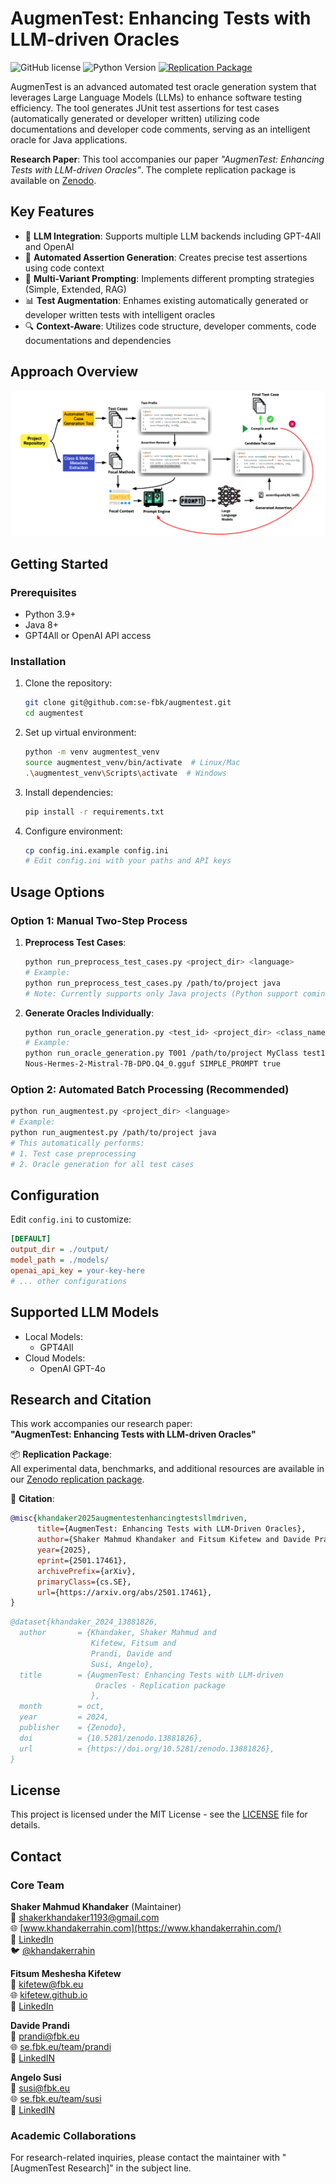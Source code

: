 # AugmenTest: Enhancing Tests with LLM-driven Oracles

![GitHub license](https://img.shields.io/badge/license-MIT-blue.svg)
![Python Version](https://img.shields.io/badge/python-3.9%2B-blue)
[![Replication Package](https://img.shields.io/badge/Replication_Package-Zenodo-1687d2)](https://zenodo.org/records/13881826)

AugmenTest is an advanced automated test oracle generation system that leverages Large Language Models (LLMs) to enhance software testing efficiency. The tool generates JUnit test assertions for test cases (automatically generated or developer written) utilizing code documentations and developer code comments, serving as an intelligent oracle for Java applications.

**Research Paper**: This tool accompanies our paper _"AugmenTest: Enhancing Tests with LLM-driven Oracles"_. The complete replication package is available on [Zenodo](https://zenodo.org/records/13881826).

## Key Features

- 🧠 **LLM Integration**: Supports multiple LLM backends including GPT-4All and OpenAI
- 🧪 **Automated Assertion Generation**: Creates precise test assertions using code context
- 🔄 **Multi-Variant Prompting**: Implements different prompting strategies (Simple, Extended, RAG)
- 📊 **Test Augmentation**: Enhames existing automatically generated or developer written tests with intelligent oracles
- 🔍 **Context-Aware**: Utilizes code structure, developer comments, code documentations and dependencies

## Approach Overview

![alt text](resources/approach_overview.png)

## Getting Started

### Prerequisites

- Python 3.9+
- Java 8+
- GPT4All or OpenAI API access

### Installation

1. Clone the repository:
   ```bash
   git clone git@github.com:se-fbk/augmentest.git
   cd augmentest
   ```

2. Set up virtual environment:
   ```bash
   python -m venv augmentest_venv
   source augmentest_venv/bin/activate  # Linux/Mac
   .\augmentest_venv\Scripts\activate  # Windows
   ```

3. Install dependencies:
   ```bash
   pip install -r requirements.txt
   ```

4. Configure environment:
   ```bash
   cp config.ini.example config.ini
   # Edit config.ini with your paths and API keys
   ```

## Usage Options

### Option 1: Manual Two-Step Process

1. **Preprocess Test Cases**:
   ```bash
   python run_preprocess_test_cases.py <project_dir> <language>
   # Example: 
   python run_preprocess_test_cases.py /path/to/project java
   # Note: Currently supports only Java projects (Python support coming soon)
   ```

2. **Generate Oracles Individually**:
   ```bash
   python run_oracle_generation.py <test_id> <project_dir> <class_name> <method_name> <model> <variant> <use_comments>
   # Example:
   python run_oracle_generation.py T001 /path/to/project MyClass test1 \
   Nous-Hermes-2-Mistral-7B-DPO.Q4_0.gguf SIMPLE_PROMPT true
   ```

### Option 2: Automated Batch Processing (Recommended)

```bash
python run_augmentest.py <project_dir> <language>
# Example:
python run_augmentest.py /path/to/project java
# This automatically performs:
# 1. Test case preprocessing
# 2. Oracle generation for all test cases
```

## Configuration

Edit `config.ini` to customize:

```ini
[DEFAULT]
output_dir = ./output/
model_path = ./models/
openai_api_key = your-key-here
# ... other configurations
```

## Supported LLM Models

- Local Models:
  - GPT4All
- Cloud Models:
  - OpenAI GPT-4o

## Research and Citation

This work accompanies our research paper:  
**"AugmenTest: Enhancing Tests with LLM-driven Oracles"**

📦 **Replication Package**:  
All experimental data, benchmarks, and additional resources are available in our [Zenodo replication package](https://zenodo.org/records/13881826).

📄 **Citation**:
```bibtex
@misc{khandaker2025augmentestenhancingtestsllmdriven,
      title={AugmenTest: Enhancing Tests with LLM-Driven Oracles}, 
      author={Shaker Mahmud Khandaker and Fitsum Kifetew and Davide Prandi and Angelo Susi},
      year={2025},
      eprint={2501.17461},
      archivePrefix={arXiv},
      primaryClass={cs.SE},
      url={https://arxiv.org/abs/2501.17461}, 
}

```
```bibtex
@dataset{khandaker_2024_13881826,
  author       = {Khandaker, Shaker Mahmud and
                  Kifetew, Fitsum and
                  Prandi, Davide and
                  Susi, Angelo},
  title        = {AugmenTest: Enhancing Tests with LLM-driven
                   Oracles - Replication package
                  },
  month        = oct,
  year         = 2024,
  publisher    = {Zenodo},
  doi          = {10.5281/zenodo.13881826},
  url          = {https://doi.org/10.5281/zenodo.13881826},
}
```

## License

This project is licensed under the MIT License - see the [LICENSE](LICENSE) file for details.

## Contact

### Core Team

**Shaker Mahmud Khandaker** (Maintainer)  
📧 shakerkhandaker1193@gmail.com  
🌐 [www.khandakerrahin.com](https://www.khandakerrahin.com/)  
🔗 [LinkedIn](https://www.linkedin.com/in/khandakerrahin/)  
🐦 [@khandakerrahin](https://twitter.com/khandakerrahin)  

**Fitsum Meshesha Kifetew**  
📧 kifetew@fbk.eu  
🌐 [kifetew.github.io](https://kifetew.github.io/)  
🔗 [LinkedIn](https://www.linkedin.com/in/fitsum-meshesha-kifetew-b1bb2015/)  

**Davide Prandi**  
📧 prandi@fbk.eu  
🌐 [se.fbk.eu/team/prandi](https://se.fbk.eu/team/prandi)  
🔗 [LinkedIN](https://www.linkedin.com/in/davide-prandi-26319421/)  

**Angelo Susi**  
📧 susi@fbk.eu  
🌐 [se.fbk.eu/team/susi](https://se.fbk.eu/team/susi)  
🔗 [LinkedIN](https://www.linkedin.com/in/angelo-susi/)  

### Academic Collaborations
For research-related inquiries, please contact the maintainer with "[AugmenTest Research]" in the subject line.
